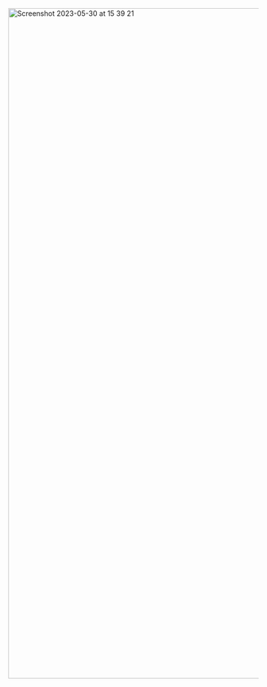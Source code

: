 <img width="1349" alt="Screenshot 2023-05-30 at 15 39 21" src="https://github.com/netoramalho/astro-pomodoro/assets/2080301/ac5015c6-7427-4fd2-8294-b12abdd676a6">
